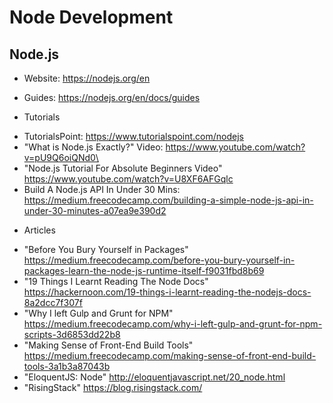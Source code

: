 # Node Development
## Node.js
* Website: https://nodejs.org/en
- Guides: https://nodejs.org/en/docs/guides
* Tutorials
- TutorialsPoint: https://www.tutorialspoint.com/nodejs
- "What is Node.js Exactly?" Video: https://www.youtube.com/watch?v=pU9Q6oiQNd0\
- "Node.js Tutorial For Absolute Beginners Video" https://www.youtube.com/watch?v=U8XF6AFGqlc
- Build A Node.js API In Under 30 Mins:  https://medium.freecodecamp.com/building-a-simple-node-js-api-in-under-30-minutes-a07ea9e390d2
* Articles
- "Before You Bury Yourself in Packages" https://medium.freecodecamp.com/before-you-bury-yourself-in-packages-learn-the-node-js-runtime-itself-f9031fbd8b69
- "19 Things I Learnt Reading The Node Docs" https://hackernoon.com/19-things-i-learnt-reading-the-nodejs-docs-8a2dcc7f307f
- "Why I left Gulp and Grunt for NPM" https://medium.freecodecamp.com/why-i-left-gulp-and-grunt-for-npm-scripts-3d6853dd22b8
- "Making Sense of Front-End Build Tools" https://medium.freecodecamp.com/making-sense-of-front-end-build-tools-3a1b3a87043b
- "EloquentJS: Node" http://eloquentjavascript.net/20_node.html
- "RisingStack" https://blog.risingstack.com/
